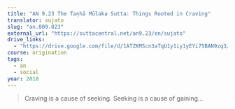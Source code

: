 ```yaml
---
title: "AN 9.23 The Taṇhā Mūlaka Sutta: Things Rooted in Craving"
translator: sujato
slug: "an.009.023"
external_url: "https://suttacentral.net/an9.23/en/sujato"
drive_links:
  - "https://drive.google.com/file/d/1ATZKMScn3aTqU1y1iy1yEYi75BAN9zq3/view?usp=drivesdk"
course: origination
tags:
  - an
  - social
year: 2018
---
```


> Craving is a cause of seeking. Seeking is a cause of gaining...

